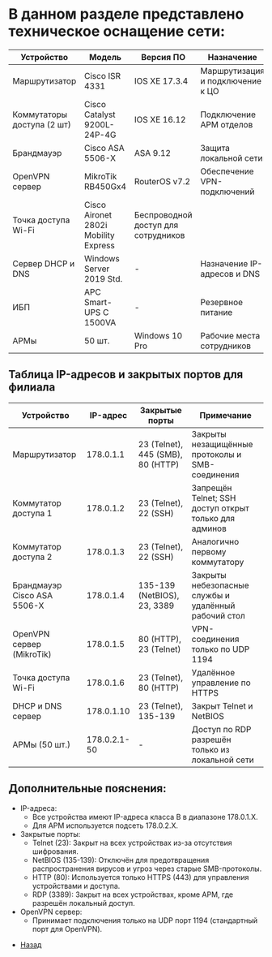 #   В данном разделе представлено техническое оснащение сети:


|Устройство|Модель|Версия ПО|Назначение|
|----------|-----|--------|--------|
|Маршрутизатор|	Cisco ISR 4331|	IOS XE 17.3.4|	Маршрутизация и подключение к ЦО|
|Коммутаторы доступа (2 шт)|	Cisco Catalyst 9200L-24P-4G|	IOS XE 16.12|	Подключение АРМ отделов|
|Брандмауэр|	Cisco ASA 5506-X	|ASA 9.12	|Защита локальной сети|
|OpenVPN сервер|	MikroTik RB450Gx4	|RouterOS v7.2|	Обеспечение VPN-подключений|
|Точка доступа Wi-Fi|	Cisco Aironet 2802i	Mobility Express	|Беспроводной доступ для сотрудников|
|Сервер DHCP и DNS|	Windows Server 2019 Std.	|-|	Назначение IP-адресов и DNS|
|ИБП|	APC Smart-UPS C 1500VA|	-|	Резервное питание|
|АРМы|	50 шт.	|Windows 10 Pro|	Рабочие места сотрудников|


##  Таблица IP-адресов и закрытых портов для филиала
|Устройство|	IP-адрес	|Закрытые порты|	Примечание|
|----------|-----------|----------|---------|
|Маршрутизатор	|178.0.1.1|	23 (Telnet), 445 (SMB), 80 (HTTP)|	Закрыты незащищённые протоколы и SMB-соединения|
|Коммутатор доступа 1|	178.0.1.2|	23 (Telnet), 22 (SSH)|	Запрещён Telnet; SSH доступ открыт только для админов|
|Коммутатор доступа 2|	178.0.1.3|	23 (Telnet), 22 (SSH)|	Аналогично первому коммутатору|
|Брандмауэр Cisco ASA 5506-X|	178.0.1.4|	135-139 (NetBIOS), 23, 3389|	Закрыты небезопасные службы и удалённый рабочий стол|
|OpenVPN сервер (MikroTik)|	178.0.1.5|	80 (HTTP), 23 (Telnet)|	VPN-соединения только по UDP 1194|
|Точка доступа Wi-Fi|	178.0.1.6|	23 (Telnet), 80 (HTTP)|	Удалённое управление по HTTPS|
|DHCP и DNS сервер|	178.0.1.10	|23 (Telnet), 135-139|	Закрыт Telnet и NetBIOS|
|АРМы (50 шт.)|	178.0.2.1-50	|-|	Доступ по RDP разрешён только из локальной сети|

##  Дополнительные пояснения:
*   IP-адреса:
    *   Все устройства имеют IP-адреса класса B в диапазоне 178.0.1.X.
    *   Для АРМ используется подсеть 178.0.2.X.
*   Закрытые порты:
    *   Telnet (23): Закрыт на всех устройствах из-за отсутствия шифрования.
    *   NetBIOS (135-139): Отключён для предотвращения распространения вирусов и угроз через старые SMB-протоколы.
    *   HTTP (80): Используется только HTTPS (443) для управления устройствами и доступа.
    *   RDP (3389): Закрыт на всех устройствах, кроме АРМ, где разрешён локальный доступ.
*   OpenVPN сервер:
    *   Принимает подключения только на UDP порт 1194 (стандартный порт для OpenVPN).

- [Назад](../Main.md)